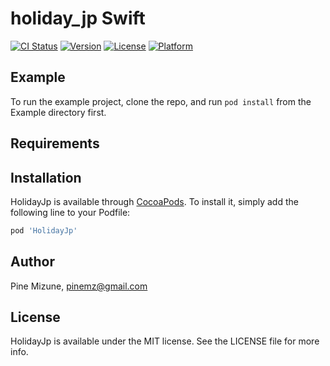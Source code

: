 # holiday_jp Swift

[![CI Status](http://img.shields.io/travis/pine/HolidayJp.svg?style=flat)](https://travis-ci.org/pine/HolidayJp)
[![Version](https://img.shields.io/cocoapods/v/HolidayJp.svg?style=flat)](http://cocoapods.org/pods/HolidayJp)
[![License](https://img.shields.io/cocoapods/l/HolidayJp.svg?style=flat)](http://cocoapods.org/pods/HolidayJp)
[![Platform](https://img.shields.io/cocoapods/p/HolidayJp.svg?style=flat)](http://cocoapods.org/pods/HolidayJp)

## Example

To run the example project, clone the repo, and run `pod install` from the Example directory first.

## Requirements

## Installation

HolidayJp is available through [CocoaPods](http://cocoapods.org). To install
it, simply add the following line to your Podfile:

```ruby
pod 'HolidayJp'
```

## Author

Pine Mizune, pinemz@gmail.com

## License

HolidayJp is available under the MIT license. See the LICENSE file for more info.
